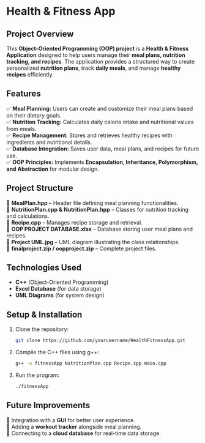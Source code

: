 # **Health & Fitness App**  

## **Project Overview**  
This **Object-Oriented Programming (OOP) project** is a **Health & Fitness Application** designed to help users manage their **meal plans, nutrition tracking, and recipes**. The application provides a structured way to create personalized **nutrition plans**, track **daily meals**, and manage **healthy recipes** efficiently.  

## **Features**  
✅ **Meal Planning:** Users can create and customize their meal plans based on their dietary goals.  
✅ **Nutrition Tracking:** Calculates daily calorie intake and nutritional values from meals.  
✅ **Recipe Management:** Stores and retrieves healthy recipes with ingredients and nutritional details.  
✅ **Database Integration:** Saves user data, meal plans, and recipes for future use.  
✅ **OOP Principles:** Implements **Encapsulation, Inheritance, Polymorphism, and Abstraction** for modular design.  

## **Project Structure**  
📂 **MealPlan.hpp** – Header file defining meal planning functionalities.  
📂 **NutritionPlan.cpp & NutritionPlan.hpp** – Classes for nutrition tracking and calculations.  
📂 **Recipe.cpp** – Manages recipe storage and retrieval.  
📂 **OOP PROJECT DATABASE.xlsx** – Database storing user meal plans and recipes.  
📂 **Project UML.jpg** – UML diagram illustrating the class relationships.  
📂 **finalproject.zip / oopproject.zip** – Complete project files.  

## **Technologies Used**  
- **C++** (Object-Oriented Programming)  
- **Excel Database** (for data storage)  
- **UML Diagrams** (for system design)  

## **Setup & Installation**  
1. Clone the repository:  
   ```bash
   git clone https://github.com/yourusername/HealthFitnessApp.git
   ```  
2. Compile the C++ files using g++:  
   ```bash
   g++ -o fitnessApp NutritionPlan.cpp Recipe.cpp main.cpp
   ```  
3. Run the program:  
   ```bash
   ./fitnessApp
   ```  

## **Future Improvements**  
🔹 Integration with a **GUI** for better user experience.  
🔹 Adding a **workout tracker** alongside meal planning.  
🔹 Connecting to a **cloud database** for real-time data storage.  

